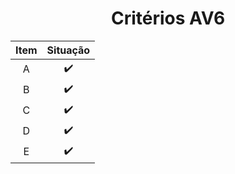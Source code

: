 <div align="center">
  <h1>Critérios AV6</h1>
  
  
  Item | Situação |
  :----: | :----: |
  A      |    ✔️ |
  B      |    ✔️ | 
  C      |    ✔️ |
  D      |    ✔️ |
  E      |    ✔️ |
</div>
